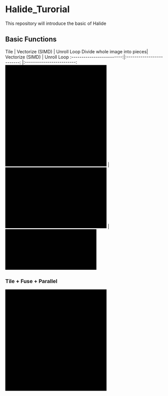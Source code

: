 # Halide_Turorial
This repository will introduce the basic of Halide

## Basic Functions

Tile             |   Vectorize (SIMD) |  Unroll Loop
Divide whole image into pieces|   Vectorize (SIMD) |  Unroll Loop
:-------------------------:|:-------------------------: |:-------------------------:
![](./figures/tile.gif?raw=true)  |  ![](./figures/vectorize.gif?raw=true) |  ![](./figures/unroll.gif?raw=true)



### Tile + Fuse + Parallel
![Para image](./figures/tile_parallel.gif?raw=true) 
